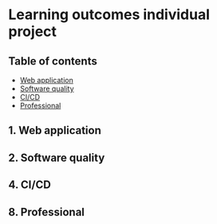 # Learning outcomes individual project

## Table of contents

- [Web application](#1-web-application)
- [Software quality](#2-software-quality)
- [CI/CD](#4-cicd)
- [Professional](#8-professional)


## 1. Web application

## 2. Software quality

## 4. CI/CD

## 8. Professional
